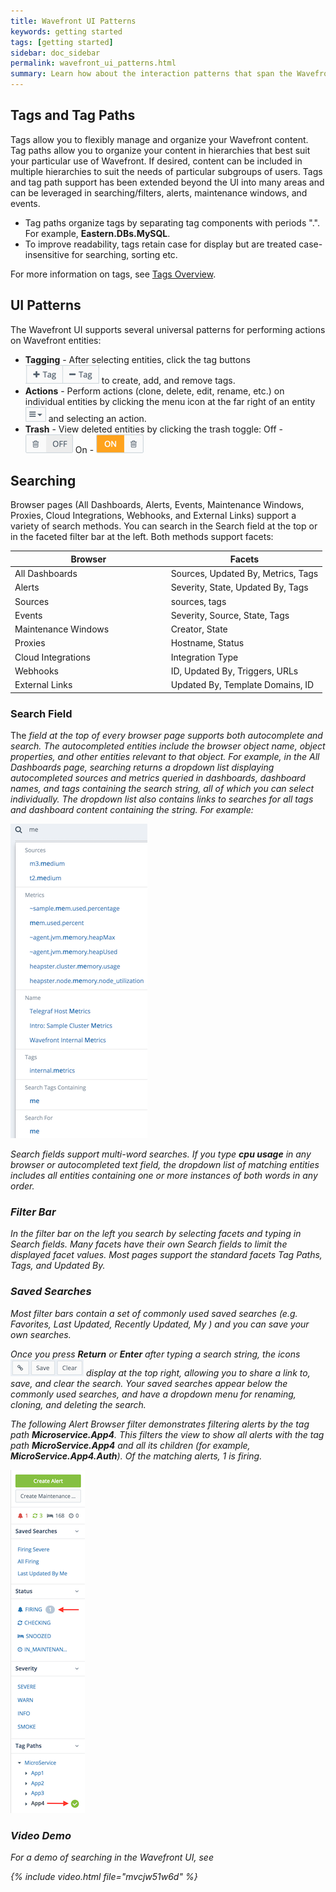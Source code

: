 ```yaml
---
title: Wavefront UI Patterns
keywords: getting started
tags: [getting started]
sidebar: doc_sidebar
permalink: wavefront_ui_patterns.html
summary: Learn how about the interaction patterns that span the Wavefront UI.
---
```


## Tags and Tag Paths

Tags allow you to flexibly manage and organize your Wavefront content. Tag paths allow you to organize your content in hierarchies that best suit your particular use of Wavefront. If desired, content can be included in multiple hierarchies to suit the needs of particular subgroups of users. Tags and tag path support has been extended beyond the UI into many areas and can be leveraged in searching/filters, alerts, maintenance windows, and events.

-  Tag paths organize tags by separating tag components with periods ".". For example, **Eastern.DBs.MySQL**.
-  To improve readability, tags retain case for display but are treated case-insensitive for searching, sorting etc.

For more information on tags, see [Tags Overview](tags_overview.html).

## UI Patterns

The Wavefront UI supports several universal patterns for performing actions on Wavefront entities:

-   **Tagging** - After selecting entities, click the tag buttons ![tag toggle](images/tag_toggle.png#inline) to create, add, and remove tags.
-   **Actions** - Perform actions (clone, delete, edit, rename, etc.) on individual entities by clicking the menu icon at the far right of an entity ![action menu](images/action_menu.png#inline) and selecting an action.
-   **Trash** - View deleted entities by clicking the trash toggle: Off - ![trash off](images/trash_off.png#inline) On - ![trash on](images/trash_on.png#inline)

## Searching

Browser pages (All Dashboards, Alerts, Events, Maintenance Windows, Proxies, Cloud Integrations, Webhooks, and External Links) support a variety of search methods. You can search in the Search field at the top or in the faceted filter bar at the left. Both methods support facets:

<table width="75%">
<colgroup>
<col width="50%" />
<col width="50%" />
</colgroup> 
<thead>
<tr><th>Browser</th><th>Facets</th></tr>
</thead>
<tbody>
<tr>
<td>All Dashboards</td>
<td>Sources, Updated By, Metrics, Tags</td>
</tr>
<tr>
<td>Alerts</td>
<td>Severity, State, Updated By, Tags</td>
</tr>
<tr>
<td>Sources</td>
<td>sources, tags</td>
</tr>
<tr>
<td>Events</td>
<td>Severity, Source, State, Tags</td>
</tr>
<tr>
<td>Maintenance Windows</td>
<td>Creator, State</td>
</tr>
<tr>
<td>Proxies</td>
<td>Hostname, Status</td>
</tr>
<tr>
<td>Cloud Integrations</td>
<td>Integration Type</td>
</tr>
<tr>
<td>Webhooks</td>
<td>ID, Updated By, Triggers, URLs</td>
</tr>
<tr>
<td>External Links</td>
<td>Updated By, Template Domains, ID</td>
</tr>
</tbody>
</table>

### Search Field

The <i class="fa fa-search"/> field at the top of every browser page supports both autocomplete and search. The autocompleted entities include the browser object name, object properties, and other entities relevant to that object. For example, in the All Dashboards page, searching returns a dropdown list displaying autocompleted sources and metrics queried in dashboards, dashboard names, and tags containing the search string, all of which you can select individually. The dropdown list also contains links to searches for _all_ tags and dashboard content containing the string. For example:

![search auto](images/search_auto.png)

Search fields support multi-word searches. If you type **cpu usage** in any browser or autocompleted text field, the dropdown list of matching entities includes all entities containing one or more instances of both words in any order.

### Filter Bar

In the filter bar on the left you search by selecting facets and typing in Search fields. Many facets have their own Search fields to limit the displayed facet values. Most pages support the standard facets Tag Paths, Tags, and Updated By.

### Saved Searches

Most filter bars contain a set of commonly used saved searches (e.g. Favorites, Last Updated, Recently Updated, My <XXX>) and you can save your own searches. 

Once you press **Return** or **Enter** after typing a search string, the icons ![search icons](images/searchicons.png#inline) display at the top right, allowing you to share a link to, save, and clear the search. Your saved searches appear below the commonly used searches, and have a dropdown menu for renaming, cloning, and deleting the search.

The following Alert Browser filter demonstrates filtering alerts by the tag path **Microservice.App4**. This filters the view to show all alerts with the tag path **MicroService.App4** and all its children (for example, **MicroService.App4.Auth**). Of the matching alerts, 1 is firing.

![Tag path](images/MicroService.App4_firing.png)

### Video Demo

For a demo of searching in the Wavefront UI, see

{% include video.html file="mvcjw51w6d" %}
